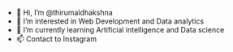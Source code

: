 - 👋 Hi, I’m @thirumaldhakshna
- 👀 I’m interested in Web Development and Data analytics
- 🌱 I’m currently learning Artificial intelligence and Data science
- 📫 Contact to Instagram 

<!---
thirumaldhakshna/thirumaldhakshna is a ✨ special ✨ repository because its `README.md` (this file) appears on your GitHub profile.
You can click the Preview link to take a look at your changes.
--->
